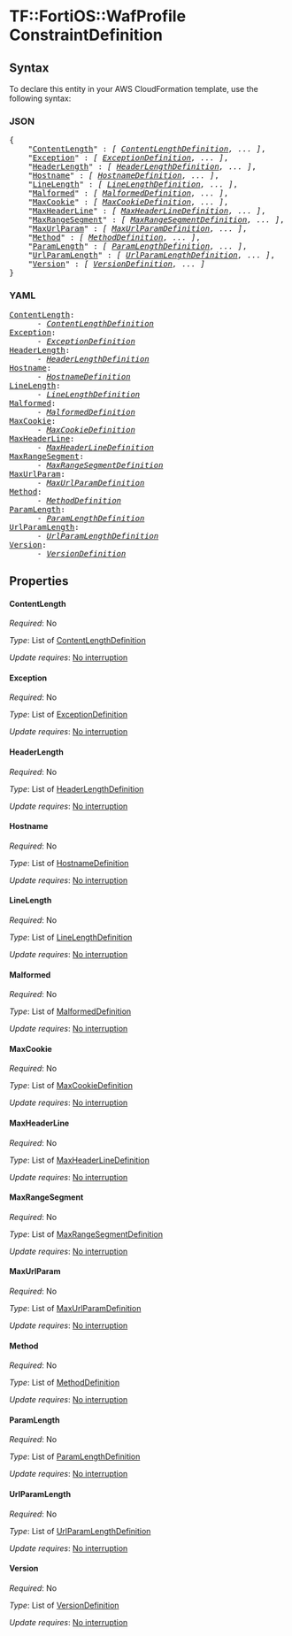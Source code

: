 # TF::FortiOS::WafProfile ConstraintDefinition

## Syntax

To declare this entity in your AWS CloudFormation template, use the following syntax:

### JSON

<pre>
{
    "<a href="#contentlength" title="ContentLength">ContentLength</a>" : <i>[ <a href="contentlengthdefinition.md">ContentLengthDefinition</a>, ... ]</i>,
    "<a href="#exception" title="Exception">Exception</a>" : <i>[ <a href="exceptiondefinition.md">ExceptionDefinition</a>, ... ]</i>,
    "<a href="#headerlength" title="HeaderLength">HeaderLength</a>" : <i>[ <a href="headerlengthdefinition.md">HeaderLengthDefinition</a>, ... ]</i>,
    "<a href="#hostname" title="Hostname">Hostname</a>" : <i>[ <a href="hostnamedefinition.md">HostnameDefinition</a>, ... ]</i>,
    "<a href="#linelength" title="LineLength">LineLength</a>" : <i>[ <a href="linelengthdefinition.md">LineLengthDefinition</a>, ... ]</i>,
    "<a href="#malformed" title="Malformed">Malformed</a>" : <i>[ <a href="malformeddefinition.md">MalformedDefinition</a>, ... ]</i>,
    "<a href="#maxcookie" title="MaxCookie">MaxCookie</a>" : <i>[ <a href="maxcookiedefinition.md">MaxCookieDefinition</a>, ... ]</i>,
    "<a href="#maxheaderline" title="MaxHeaderLine">MaxHeaderLine</a>" : <i>[ <a href="maxheaderlinedefinition.md">MaxHeaderLineDefinition</a>, ... ]</i>,
    "<a href="#maxrangesegment" title="MaxRangeSegment">MaxRangeSegment</a>" : <i>[ <a href="maxrangesegmentdefinition.md">MaxRangeSegmentDefinition</a>, ... ]</i>,
    "<a href="#maxurlparam" title="MaxUrlParam">MaxUrlParam</a>" : <i>[ <a href="maxurlparamdefinition.md">MaxUrlParamDefinition</a>, ... ]</i>,
    "<a href="#method" title="Method">Method</a>" : <i>[ <a href="methoddefinition.md">MethodDefinition</a>, ... ]</i>,
    "<a href="#paramlength" title="ParamLength">ParamLength</a>" : <i>[ <a href="paramlengthdefinition.md">ParamLengthDefinition</a>, ... ]</i>,
    "<a href="#urlparamlength" title="UrlParamLength">UrlParamLength</a>" : <i>[ <a href="urlparamlengthdefinition.md">UrlParamLengthDefinition</a>, ... ]</i>,
    "<a href="#version" title="Version">Version</a>" : <i>[ <a href="versiondefinition.md">VersionDefinition</a>, ... ]</i>
}
</pre>

### YAML

<pre>
<a href="#contentlength" title="ContentLength">ContentLength</a>: <i>
      - <a href="contentlengthdefinition.md">ContentLengthDefinition</a></i>
<a href="#exception" title="Exception">Exception</a>: <i>
      - <a href="exceptiondefinition.md">ExceptionDefinition</a></i>
<a href="#headerlength" title="HeaderLength">HeaderLength</a>: <i>
      - <a href="headerlengthdefinition.md">HeaderLengthDefinition</a></i>
<a href="#hostname" title="Hostname">Hostname</a>: <i>
      - <a href="hostnamedefinition.md">HostnameDefinition</a></i>
<a href="#linelength" title="LineLength">LineLength</a>: <i>
      - <a href="linelengthdefinition.md">LineLengthDefinition</a></i>
<a href="#malformed" title="Malformed">Malformed</a>: <i>
      - <a href="malformeddefinition.md">MalformedDefinition</a></i>
<a href="#maxcookie" title="MaxCookie">MaxCookie</a>: <i>
      - <a href="maxcookiedefinition.md">MaxCookieDefinition</a></i>
<a href="#maxheaderline" title="MaxHeaderLine">MaxHeaderLine</a>: <i>
      - <a href="maxheaderlinedefinition.md">MaxHeaderLineDefinition</a></i>
<a href="#maxrangesegment" title="MaxRangeSegment">MaxRangeSegment</a>: <i>
      - <a href="maxrangesegmentdefinition.md">MaxRangeSegmentDefinition</a></i>
<a href="#maxurlparam" title="MaxUrlParam">MaxUrlParam</a>: <i>
      - <a href="maxurlparamdefinition.md">MaxUrlParamDefinition</a></i>
<a href="#method" title="Method">Method</a>: <i>
      - <a href="methoddefinition.md">MethodDefinition</a></i>
<a href="#paramlength" title="ParamLength">ParamLength</a>: <i>
      - <a href="paramlengthdefinition.md">ParamLengthDefinition</a></i>
<a href="#urlparamlength" title="UrlParamLength">UrlParamLength</a>: <i>
      - <a href="urlparamlengthdefinition.md">UrlParamLengthDefinition</a></i>
<a href="#version" title="Version">Version</a>: <i>
      - <a href="versiondefinition.md">VersionDefinition</a></i>
</pre>

## Properties

#### ContentLength

_Required_: No

_Type_: List of <a href="contentlengthdefinition.md">ContentLengthDefinition</a>

_Update requires_: [No interruption](https://docs.aws.amazon.com/AWSCloudFormation/latest/UserGuide/using-cfn-updating-stacks-update-behaviors.html#update-no-interrupt)

#### Exception

_Required_: No

_Type_: List of <a href="exceptiondefinition.md">ExceptionDefinition</a>

_Update requires_: [No interruption](https://docs.aws.amazon.com/AWSCloudFormation/latest/UserGuide/using-cfn-updating-stacks-update-behaviors.html#update-no-interrupt)

#### HeaderLength

_Required_: No

_Type_: List of <a href="headerlengthdefinition.md">HeaderLengthDefinition</a>

_Update requires_: [No interruption](https://docs.aws.amazon.com/AWSCloudFormation/latest/UserGuide/using-cfn-updating-stacks-update-behaviors.html#update-no-interrupt)

#### Hostname

_Required_: No

_Type_: List of <a href="hostnamedefinition.md">HostnameDefinition</a>

_Update requires_: [No interruption](https://docs.aws.amazon.com/AWSCloudFormation/latest/UserGuide/using-cfn-updating-stacks-update-behaviors.html#update-no-interrupt)

#### LineLength

_Required_: No

_Type_: List of <a href="linelengthdefinition.md">LineLengthDefinition</a>

_Update requires_: [No interruption](https://docs.aws.amazon.com/AWSCloudFormation/latest/UserGuide/using-cfn-updating-stacks-update-behaviors.html#update-no-interrupt)

#### Malformed

_Required_: No

_Type_: List of <a href="malformeddefinition.md">MalformedDefinition</a>

_Update requires_: [No interruption](https://docs.aws.amazon.com/AWSCloudFormation/latest/UserGuide/using-cfn-updating-stacks-update-behaviors.html#update-no-interrupt)

#### MaxCookie

_Required_: No

_Type_: List of <a href="maxcookiedefinition.md">MaxCookieDefinition</a>

_Update requires_: [No interruption](https://docs.aws.amazon.com/AWSCloudFormation/latest/UserGuide/using-cfn-updating-stacks-update-behaviors.html#update-no-interrupt)

#### MaxHeaderLine

_Required_: No

_Type_: List of <a href="maxheaderlinedefinition.md">MaxHeaderLineDefinition</a>

_Update requires_: [No interruption](https://docs.aws.amazon.com/AWSCloudFormation/latest/UserGuide/using-cfn-updating-stacks-update-behaviors.html#update-no-interrupt)

#### MaxRangeSegment

_Required_: No

_Type_: List of <a href="maxrangesegmentdefinition.md">MaxRangeSegmentDefinition</a>

_Update requires_: [No interruption](https://docs.aws.amazon.com/AWSCloudFormation/latest/UserGuide/using-cfn-updating-stacks-update-behaviors.html#update-no-interrupt)

#### MaxUrlParam

_Required_: No

_Type_: List of <a href="maxurlparamdefinition.md">MaxUrlParamDefinition</a>

_Update requires_: [No interruption](https://docs.aws.amazon.com/AWSCloudFormation/latest/UserGuide/using-cfn-updating-stacks-update-behaviors.html#update-no-interrupt)

#### Method

_Required_: No

_Type_: List of <a href="methoddefinition.md">MethodDefinition</a>

_Update requires_: [No interruption](https://docs.aws.amazon.com/AWSCloudFormation/latest/UserGuide/using-cfn-updating-stacks-update-behaviors.html#update-no-interrupt)

#### ParamLength

_Required_: No

_Type_: List of <a href="paramlengthdefinition.md">ParamLengthDefinition</a>

_Update requires_: [No interruption](https://docs.aws.amazon.com/AWSCloudFormation/latest/UserGuide/using-cfn-updating-stacks-update-behaviors.html#update-no-interrupt)

#### UrlParamLength

_Required_: No

_Type_: List of <a href="urlparamlengthdefinition.md">UrlParamLengthDefinition</a>

_Update requires_: [No interruption](https://docs.aws.amazon.com/AWSCloudFormation/latest/UserGuide/using-cfn-updating-stacks-update-behaviors.html#update-no-interrupt)

#### Version

_Required_: No

_Type_: List of <a href="versiondefinition.md">VersionDefinition</a>

_Update requires_: [No interruption](https://docs.aws.amazon.com/AWSCloudFormation/latest/UserGuide/using-cfn-updating-stacks-update-behaviors.html#update-no-interrupt)

